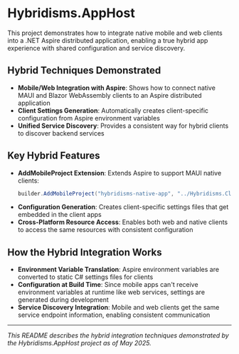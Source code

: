 # Hybridisms.AppHost

This project demonstrates how to integrate native mobile and web clients into a .NET Aspire distributed application, enabling a true hybrid app experience with shared configuration and service discovery.

## Hybrid Techniques Demonstrated
- **Mobile/Web Integration with Aspire**: Shows how to connect native MAUI and Blazor WebAssembly clients to an Aspire distributed application
- **Client Settings Generation**: Automatically creates client-specific configuration from Aspire environment variables
- **Unified Service Discovery**: Provides a consistent way for hybrid clients to discover backend services

## Key Hybrid Features
- **AddMobileProject Extension**: Extends Aspire to support MAUI native clients:
  ```csharp
  builder.AddMobileProject("hybridisms-native-app", "../Hybridisms.Client.NativeApp");
  ```
- **Configuration Generation**: Creates client-specific settings files that get embedded in the client apps
- **Cross-Platform Resource Access**: Enables both web and native clients to access the same resources with consistent configuration

## How the Hybrid Integration Works
- **Environment Variable Translation**: Aspire environment variables are converted to static C# settings files for clients
- **Configuration at Build Time**: Since mobile apps can't receive environment variables at runtime like web services, settings are generated during development
- **Service Discovery Integration**: Mobile and web clients get the same service endpoint information, enabling consistent communication

---
*This README describes the hybrid integration techniques demonstrated by the Hybridisms.AppHost project as of May 2025.*
